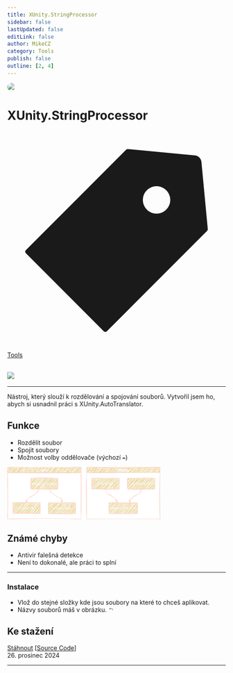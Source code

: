 ```yaml
---
title: XUnity.StringProcessor
sidebar: false
lastUpdated: false
editLink: false
author: MikeCZ
category: Tools
publish: false
outline: [2, 4]
---
```

<div style="border-radius: 16px; overflow: hidden; margin-bottom: 16px;">
  <img src="https://as2.ftcdn.net/v2/jpg/03/67/89/85/1000_F_367898595_6pz7ALMD0fSZZGlF2sEvblrxV03Hue7r.jpg">
</div>

# XUnity.StringProcessor
<span class="page-tag-info" aria-label="Tag🏷" data-balloon-pos="up">
<svg xmlns="http://www.w3.org/2000/svg" class="icon tag-icon" viewBox="0 0 1024 1024" fill="currentColor" aria-label="tag icon" name="tag"><path d="M939.902 458.563L910.17 144.567c-1.507-16.272-14.465-29.13-30.737-30.737L565.438 84.098h-.402c-3.215 0-5.726 1.005-7.634 2.913l-470.39 470.39a10.004 10.004 0 000 14.164l365.423 365.424c1.909 1.908 4.42 2.913 7.132 2.913s5.223-1.005 7.132-2.913l470.39-470.39c2.01-2.11 3.014-5.023 2.813-8.036zm-240.067-72.121c-35.458 0-64.286-28.828-64.286-64.286s28.828-64.285 64.286-64.285 64.286 28.828 64.286 64.285-28.829 64.286-64.286 64.286z"></path></svg>
<div style="max-width: 600px" class="tag-custom page-tag-item">
<a href="" class="blue">
<el-tag type="warning" effect="light">Tools</el-tag>
</a></div></span> 
<br>

![](https://img.shields.io/badge/verze-1.5-grey?style=for-the-badge) 

------------
Nástroj, který slouží k rozdělování a spojování souborů. Vytvořil jsem ho, abych si usnadnil práci s XUnity.AutoTranslator.

## Funkce
- Rozdělit soubor
- Spojit soubory
- Možnost volby oddělovače (výchozí `=`)

<img src="../public/Diagram.svg"  width="70%" height="50%"> <br />

## Známé chyby
- Antivir falešná detekce
- Není to dokonalé, ale práci to splní
<hr>

### Instalace
- Vlož do stejné složky kde jsou soubory na které to chceš aplikovat. <br>
- Názvy souborů máš v obrázku. <a href="#funkce"><svg class="svg footnote" xmlns="http://www.w3.org/2000/svg" width="1em" height="1em" viewBox="0 0 21 21"><g fill="none" fill-rule="evenodd" stroke="currentColor" stroke-linecap="round" stroke-linejoin="round"><path d="M15.5 14.5v-2a3 3 0 0 0-3-3h-8"/><path d="m7.5 12.5l-3.001-3l3.001-3"/></g></svg></a>

## Ke stažení
<a href="https://www.dropbox.com/scl/fi/q651afrnmbu3fmlpw3m7q/Xunity.StringProcessor.exe?rlkey=hlc4kg5yhxpnr7gngnb3evhui&st=pco5w6yz&dl=1" target="_self">Stáhnout</a> [<a href="https://github.com/MikeCZ23/mikecz23.github.io/blob/main/readme/software/XUnity.StringProcessor.py" target="_blank">Source Code</a>] <br>
26. prosinec 2024

<hr>
